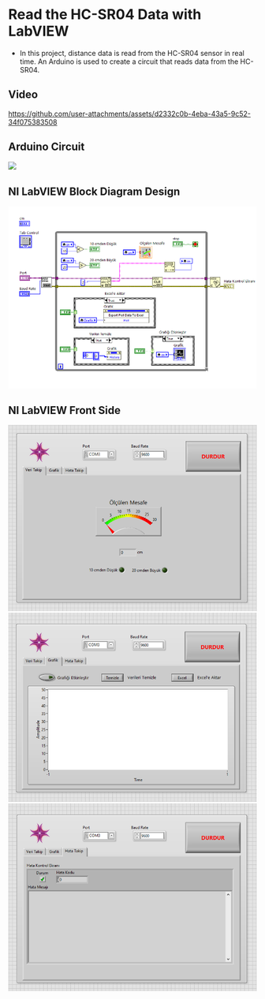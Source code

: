 # Read the HC-SR04 Data with LabVIEW

- In this project, distance data is read from the HC-SR04 sensor in real time. An Arduino is used to create a circuit that reads data from the HC-SR04.

## Video

https://github.com/user-attachments/assets/d2332c0b-4eba-43a5-9c52-34f075383508

## Arduino Circuit

<img src="https://miliohm.com/wp-content/uploads/2017/09/HC-SR04-arduino.png" width="400">

## NI LabVIEW Block Diagram Design

![blockdiagram](block_diagram.png)

## NI LabVIEW Front Side

![frontside](front_side_data.png)
![frontside](front_side_graph.png)
![frontside](front_side_error.png)



